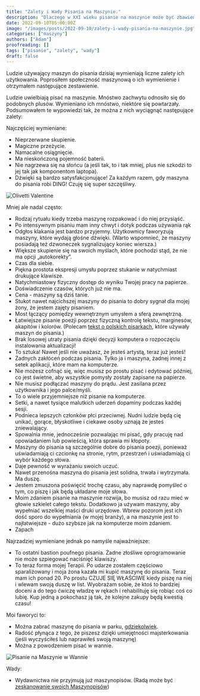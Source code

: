 ```yaml
---
title: "Zalety i Wady Pisania na Maszynie."
description: "Dlaczego w XXI wieku pisanie na maszynie może być zbawienne?"
date: 2022-09-10T05:00:00Z
image: "/images/posts/2022-09-10/zalety-i-wady-pisania-na-maszynie.jpg"
categories: ["maszyny"]
authors: ["Adam"]
proofreading: []
tags: ["pisanie", "zalety", "wady"]
draft: false
---
```



Ludzie używający maszyn do pisania dzisiaj wymieniają liczne zalety ich użytkowania. Poprosiłem społeczność maszynową o ich wymienienie i otrzymałem następujące zestawienie.

Ludzie uwielbiają pisać na maszynie. Mnóstwo zachwytu odnosiło się do podobnych plusów. Wymieniano ich mnóstwo, niektóre się powtarzały. Podsumowałem te wypowiedzi tak, że można z nich wyciągnąć następujące zalety:

Najczęściej wymieniane:

- Nieprzerwane skupienie.
- Magiczne przeżycie.
- Namacalne osiągnięcie.
- Ma nieskończoną pojemność baterii.
- Nie nagrzewa się na słońcu (a jeśli tak, to i tak mniej, plus nie szkodzi to jej tak jak komponentom laptopa).
- Dźwięki są bardzo satysfakcjonujące! Za każdym razem, gdy maszyna do pisania robi DING! Czuję się super szczęśliwy.

![Olivetti Valentine](./images/posts/2022-09-10/olivetti-valentine.jpeg)

Mniej ale nadal często:

- Rodzaj rytuału kiedy trzeba maszynę rozpakować i do niej przysiąść.
- Po intensywnym pisaniu mam inny chwyt i dotyk podczas używania rąk
- Odgłos klakania jest bardzo przyjemny. Użytkownicy faworyzują maszyny, które wydają głośne dźwięki. (Warto wspomnieć, że maszyny posiadają też dzwoneczek sygnalizujący koniec wiersza.)
- Większe skupienie się na swoich myślach, które pochodzi stąd, że nie ma opcji „autokorekty”.
- Czas dla siebie.
- Piękna prostota ekspresji umysłu poprzez stukanie w natychmiast drukujące klawisze.
- Natychmiastowy fizyczny dostęp do wyniku Twojej pracy na papierze.
- Doświadczenie czasów, których już nie ma.
- Cena - maszyny są dziś tanie.
- Stukot nawet najcichszej maszyny do pisania to dobry sygnał dla mojej żony, że jestem zajęty pisaniem.
- Most łączący pomiędzy wewnętrznym umysłem a sferą zewnętrzną.
- Łatwiejsze pisanie poezji poprzez fizyczną kontrolę tekstu, marginesów, akapitów i kolorów. (Polecam [tekst o polskich pisarkach][2], które używały maszyn do pisania.)
- Brak losowej utraty pisania dzięki decyzji komputera o rozpoczęciu instalowania aktualizacji!
- To sztuka! Nawet jeśli nie uważasz, że jesteś artystą, teraz już jesteś!
- Żadnych zakłóceń podczas pisania. Tylko ja i maszyna, żadnej innej z setek aplikacji, które mam na komputerze.
- Nie możesz cofnąć się, więc musisz po prostu pisać i edytować później, co jest świetne, aby wszystkie pomysły zostały zapisane na papierze.
- Nie musisz podłączać maszyny do prądu. Jest zasilana przez użytkownika i jego palce/myśli.
- To o wiele przyjemniejsze niż pisanie na komputerze.
- Setki, a nawet tysiące malutkich uderzeń dopaminy podczas każdej sesji.
- Podnieca lepszych członków płci przeciwnej. Nudni ludzie będą cię unikać, gorące, błyskotliwe i ciekawe osoby uznają że jesteś zniewalający.
- Spowalnia mnie, jednocześnie pozwalając mi pisać, gdy pracuję nad opowiadaniem lub powieścią, która sprawia mi kłopoty.
- Maszyny do pisania są szczególnie dobre do pisania poezji, ponieważ uświadamiają ci czcionkę na stronie, rytm, przestrzeń i uświadamiają ci wybór każdego słowa.
- Daje pewność w wyrażaniu swoich uczuć.
- Nawet przenośna maszyna do pisania jest solidna, trwała i wytrzymała. Ma duszę.
- Jestem zmuszona poświęcić trochę czasu, aby naprawdę pomyśleć o tym, co piszę i jak będą układane moje słowa.
- Moim zdaniem pisanie na maszynie rozwija, bo musisz od razu mieć w głowie szkielet całego tekstu. Dodatkowo ja używam maszyny, aby wypełniać wszelkiej maści druki urzędowe. Wbrew pozorom jest ich dość sporo do wypełniania (w mojej branży), a na maszynie jest to najłatwiejsze - dużo szybsze jak na komputerze moim zdaniem.
- Zapach

Najrzadziej wymieniane jednak po namyśle najważniejsze:

- To ostatni bastion poufnego pisania. Żadne złośliwe oprogramowanie nie może szpiegować naciśnięć klawiszy.
- To teraz forma mojej Terapii. Po udarze zostałem częściowo sparaliżowany i moja żona kazała mi kupić maszynę do pisania. Teraz mam ich ponad 20. Po prostu CZUJE SIĘ WŁAŚCIWE kiedy piszę na niej i wlewam swoją duszę w list. Wyobrażam sobie, że ktoś to bardziej doceni a do tego ćwiczę władzę w rękach i rehabilituję się robiąc coś co lubię. Kup jedną a pokochasz ją tak, że kolejne zakupy będą kwestią czasu!

Moi faworyci to:

- Można zabrać maszynę do pisania w parku, [gdziekolwiek][3].
- Radość płynąca z tego, że piszesz dzięki umiejętności majsterkowania (jeśli wyczyściłeś lub naprawiłeś swoją maszynę)
- Można z powodzeniem pisać w wannie.

![Pisanie na Maszynie w Wannie](./images/posts/2022-09-10/maszyna-do-pisania-w-wannie.jpeg)

Wady:

- Wydawnictwa nie przyjmują już maszynopisów. (Radą może być [zeskanowanie swoich Maszynopisów][1])

[1]: https://www.maszynopisanie.pl/ocr-scaner
[2]: https://www.maszynopisanie.pl/2022-10-02-polscy-pisarze-pisarki-i-ich-maszyny-do-pisania
[3]: https://www.instagram.com/reel/ClRaOqbOeO4/
